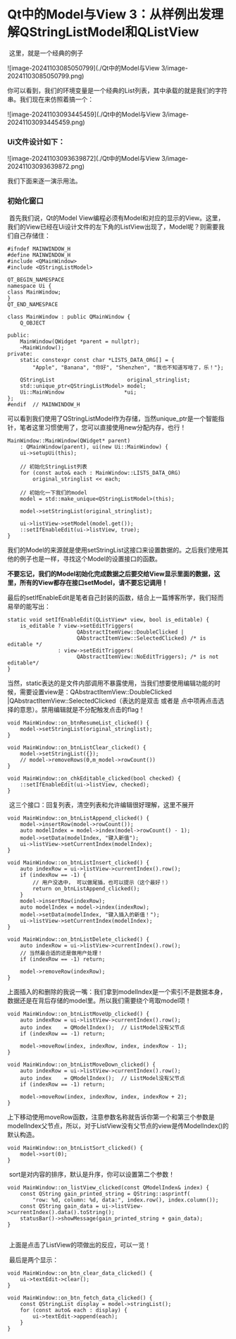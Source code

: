 # Qt中的Model与View 3：从样例出发理解QStringListModel和QListView

​	这里，就是一个经典的例子

![image-20241103085050799](./Qt中的Model与View 3/image-20241103085050799.png)

​	你可以看到，我们的环境变量是一个经典的List列表，其中承载的就是我们的字符串。我们现在来仿照着搞一个：

![image-20241103093445459](./Qt中的Model与View 3/image-20241103093445459.png)

### Ui文件设计如下：

![image-20241103093639872](./Qt中的Model与View 3/image-20241103093639872.png)

我们下面来逐一演示用法。

### 初始化窗口

​	首先我们说，Qt的Model View编程必须有Model和对应的显示的View。这里，我们的View已经在Ui设计文件的左下角的ListView出现了，Model呢？则需要我们自己存储住：

```
#ifndef MAINWINDOW_H
#define MAINWINDOW_H
#include <QMainWindow>
#include <QStringListModel>

QT_BEGIN_NAMESPACE
namespace Ui {
class MainWindow;
}
QT_END_NAMESPACE

class MainWindow : public QMainWindow {
    Q_OBJECT

public:
    MainWindow(QWidget *parent = nullptr);
    ~MainWindow();
private:
    static constexpr const char *LISTS_DATA_ORG[] = {
        "Apple", "Banana", "你好", "Shenzhen", "我也不知道写啥了，乐！"};

    QStringList                       original_stringlist;
    std::unique_ptr<QStringListModel> model;
    Ui::MainWindow                   *ui;
};
#endif  // MAINWINDOW_H

```

​	可以看到我们使用了QStringListModel作为存储，当然unique_ptr是一个智能指针，笔者这里习惯使用了，您可以直接使用new分配内存，也行！

```
MainWindow::MainWindow(QWidget* parent)
    : QMainWindow(parent), ui(new Ui::MainWindow) {
    ui->setupUi(this);

    // 初始化StringList列表
    for (const auto& each : MainWindow::LISTS_DATA_ORG)
        original_stringlist << each;

    // 初始化一下我们的model
    model = std::make_unique<QStringListModel>(this);

    model->setStringList(original_stringlist);

    ui->listView->setModel(model.get());
    ::setIfEnableEdit(ui->listView, true);
}
```

​	我们的Model的来源就是使用setStringList这接口来设置数据的。之后我们使用其他的例子也是一样，寻找这个Model的设置接口的函数。

​	**不要忘记，我们的Model初始化完成数据之后要交给View显示里面的数据，这里，所有的View都存在接口setModel，请不要忘记调用！**

​	最后的setIfEnableEdit是笔者自己封装的函数，结合上一篇博客所学，我们轻而易举的能写出：

```
static void setIfEnableEdit(QListView* view, bool is_editable) {
    is_editable ? view->setEditTriggers(
                      QAbstractItemView::DoubleClicked |
                      QAbstractItemView::SelectedClicked) /* is editable */
                : view->setEditTriggers(
                      QAbstractItemView::NoEditTriggers); /* is not  editable*/
}
```

​	当然，static表达的是文件内部调用不暴露使用，当我们想要使用编辑功能的时候，需要设置view是：QAbstractItemView::DoubleClicked |QAbstractItemView::SelectedClicked（表达的是双击 或者是 点中项再点击选择的意思）。禁用编辑就是不分配触发点击的flag！

```
void MainWindow::on_btnResumeList_clicked() {
    model->setStringList(original_stringlist);
}

void MainWindow::on_btnListClear_clicked() {
    model->setStringList({});
    // model->removeRows(0,m_model->rowCount())
}

void MainWindow::on_chkEditable_clicked(bool checked) {
    ::setIfEnableEdit(ui->listView, checked);
}
```

​	这三个接口：回复列表，清空列表和允许编辑很好理解，这里不展开

```
void MainWindow::on_btnListAppend_clicked() {
    model->insertRow(model->rowCount());
    auto modelIndex = model->index(model->rowCount() - 1);
    model->setData(modelIndex, "键入新值");
    ui->listView->setCurrentIndex(modelIndex);
}

void MainWindow::on_btnListInsert_clicked() {
    auto indexRow = ui->listView->currentIndex().row();
    if (indexRow == -1) {
        // 用户没选中， 可以做尾插，也可以提示（这个最好！）
        return on_btnListAppend_clicked();
    }
    model->insertRow(indexRow);
    auto modelIndex = model->index(indexRow);
    model->setData(modelIndex, "键入插入的新值！");
    ui->listView->setCurrentIndex(modelIndex);
}

void MainWindow::on_btnListDelete_clicked() {
    auto indexRow = ui->listView->currentIndex().row();
    // 当然最合适的还是做用户处理！
    if (indexRow == -1) return;

    model->removeRow(indexRow);
}
```

​	上面插入的和删除的我说一嘴：我们拿到modelIndex是一个索引不是数据本身，数据还是在背后存储的model里。所以我们需要绕个弯取model项！

```
void MainWindow::on_btnListMoveUp_clicked() {
    auto indexRow = ui->listView->currentIndex().row();
    auto index    = QModelIndex();  // ListModel没有父节点
    if (indexRow == -1) return;

    model->moveRow(index, indexRow, index, indexRow - 1);
}

void MainWindow::on_btnListMoveDown_clicked() {
    auto indexRow = ui->listView->currentIndex().row();
    auto index    = QModelIndex();  // ListModel没有父节点
    if (indexRow == -1) return;

    model->moveRow(index, indexRow, index, indexRow + 2);
}
```

​	上下移动使用moveRow函数，注意参数名称就告诉你第一个和第三个参数是modelIndex父节点，所以，对于ListView没有父节点的view是传ModelIndex()的默认构造。

```
void MainWindow::on_btnListSort_clicked() {
    model->sort(0);
}
```

​	sort是对内容的排序，默认是升序，你可以设置第二个参数！

```
void MainWindow::on_listView_clicked(const QModelIndex& index) {
    const QString gain_printed_string = QString::asprintf(
        "row: %d, column: %d, data:", index.row(), index.column());
    const QString gain_data = ui->listView->currentIndex().data().toString();
    statusBar()->showMessage(gain_printed_string + gain_data);
}


```

​	上面是点击了ListView的项做出的反应，可以一览！

​	最后是两个显示：

```
void MainWindow::on_btn_clear_data_clicked() {
    ui->textEdit->clear();
}

void MainWindow::on_btn_fetch_data_clicked() {
    const QStringList display = model->stringList();
    for (const auto& each : display) {
        ui->textEdit->append(each);
    }
}
```

